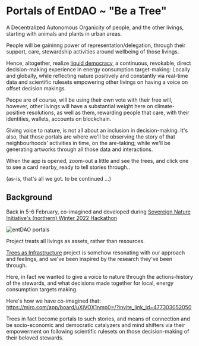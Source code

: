 # Portals of EntDAO ~ "Be a Tree"


A Decentralized Autonomous Organicity of people, and the other livings, starting with animals and plants in urban areas.

People will be gaininng power of representation/delegation, through their support, care, stewardship activities around wellbeing of those livings. 

Hence, altogether, realize [liquid democracy](https://en.wikipedia.org/wiki/Liquid_democracy), a continuous, revokable, direct decision-making experience in energy consumption target-making: Locally and globally, while reflecting nature positively and constantly via real-time data and scientific rulesets empowering other livings on having a voice on offset decision makings.

Peope are of course, will be using their own vote with their free will, however, other livings will have a substantial weight here on climate-positive resolutions, as well as them, rewarding people that care, with their identities, wallets, accounts on blockchain.

Giving voice to nature, is not all about an inclusion in decision-making. It's also, that those portals are where we'll be observing the story of that neighbourhoods' activities in time, on the are-taking; while we'll be generating artworks through all those data and interactions.

When the app is opened, zoom-out a little and see the trees, and click one to see a card nearby, ready to tell stories through.. 

(as-is, that's all we got. to be continued ...)

## Background

Back in 5-6 February, co-imagined and developed during [Sovereign Nature Initiative's (northern) Winter 2022 Hackathon](https://sovereignnature.com/winter-2022-hackathon-challenge)

![entDAO portals](https://i.imgur.com/PCw4wB5.png)

Project treats all livings as assets, rather than resources. 

[Trees as Infrastructure](https://treesasinfrastructure.com) project is somehow resonating with our approach and feelings, and we've been inspired by the research they've been through.

Here, in fact we wanted to give a voice to nature through the actions-history of the stewards, and what decisions made together for local, energy consumption targets making. 

Here's how we have co-imagined that:
https://miro.com/app/board/uXjVOX1nmp0=/?invite_link_id=477303052050

Trees in fact become portals to such stories, and means of connection and be socio-economic and democratic catalyzers and mind shifters via their empowerment on following scientific rulesets on those decision-making of their beloved stewards.
